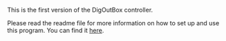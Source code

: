 This is the first version of the DigOutBox controller.

Please read the readme file for more information on how to set up and use this program. You can find it [here](https://github.com/galactic-forensics/DigOutBox/tree/main/controller).
